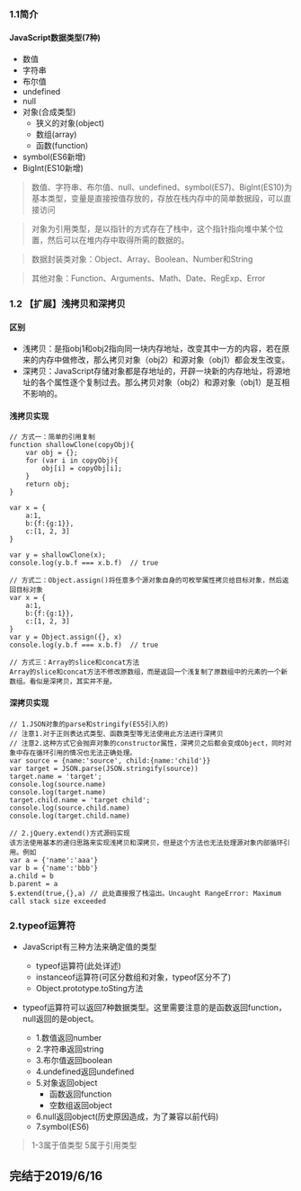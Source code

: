### 1.1简介
#### JavaScript数据类型(7种)
- 数值
- 字符串
- 布尔值
- undefined
- null
- 对象(合成类型)
    * 狭义的对象(object)
    * 数组(array)
    * 函数(function)
- symbol(ES6新增)
- BigInt(ES10新增)

> 数值、字符串、布尔值、null、undefined、symbol(ES7)、BigInt(ES10)为基本类型，变量是直接按值存放的，存放在栈内存中的简单数据段，可以直接访问 

> 对象为引用类型，是以指针的方式存在了栈中，这个指针指向堆中某个位置，然后可以在堆内存中取得所需的数据的。

> 数据封装类对象：Object、Array、Boolean、Number和String

> 其他对象：Function、Arguments、Math、Date、RegExp、Error



### 1.2 【扩展】浅拷贝和深拷贝
#### 区别
+ 浅拷贝：是指obj1和obj2指向同一块内存地址，改变其中一方的内容，若在原来的内存中做修改，那么拷贝对象（obj2）和源对象（obj1）都会发生改变。
+ 深拷贝：JavaScript存储对象都是存地址的，开辟一块新的内存地址，将源地址的各个属性逐个复制过去。那么拷贝对象（obj2）和源对象（obj1）是互相不影响的。

#### 浅拷贝实现
```
// 方式一：简单的引用复制
function shallowClone(copyObj){
    var obj = {};
    for (var i in copyObj){
        obj[i] = copyObj[i];
    }
    return obj;
}

var x = {
    a:1,
    b:{f:{g:1}},
    c:[1, 2, 3]
}

var y = shallowClone(x);
console.log(y.b.f === x.b.f)  // true

// 方式二：Object.assign()将任意多个源对象自身的可枚举属性拷贝给目标对象，然后返回目标对象
var x = {
    a:1,
    b:{f:{g:1}},
    c:[1, 2, 3]
}
var y = Object.assign({}, x)
console.log(y.b.f === x.b.f)  // true

// 方式三：Array的slice和concat方法
Array的slice和concat方法不修改原数组，而是返回一个浅复制了原数组中的元素的一个新数组。看似是深拷贝，其实并不是。
```

#### 深拷贝实现
```
// 1.JSON对象的parse和stringify(ES5引入的)
// 注意1.对于正则表达式类型、函数类型等无法使用此方法进行深拷贝
// 注意2.这种方式它会抛弃对象的constructor属性，深拷贝之后都会变成Object，同时对象中存在循环引用的情况也无法正确处理。
var source = {name:'source', child:{name:'child'}}
var target = JSON.parse(JSON.stringify(source))
target.name = 'target';
console.log(source.name)
console.log(target.name)
target.child.name = 'target child';
console.log(source.child.name)
console.log(target.child.name)

// 2.jQuery.extend()方式源码实现
该方法使用基本的递归思路来实现浅拷贝和深拷贝，但是这个方法也无法处理源对象内部循环引用。例如
var a = {'name':'aaa'}
var b = {'name':'bbb'}
a.child = b
b.parent = a
$.extend(true,{},a) // 此处直接报了栈溢出。Uncaught RangeError: Maximum call stack size exceeded

```


### 2.typeof运算符
+ JavaScript有三种方法来确定值的类型
    - typeof运算符(此处详述)
    - instanceof运算符(可区分数组和对象，typeof区分不了)
    - Object.prototype.toSting方法

+ typeof运算符可以返回7种数据类型。这里需要注意的是函数返回function，null返回的是object。
    - 1.数值返回number
    - 2.字符串返回string
    - 3.布尔值返回boolean
    - 4.undefined返回undefined
    - 5.对象返回object
        + 函数返回function
        + 空数组返回object
    - 6.null返回object(历史原因造成，为了兼容以前代码)
    - 7.symbol(ES6)
> 1-3属于值类型
> 5属于引用类型

## 完结于2019/6/16